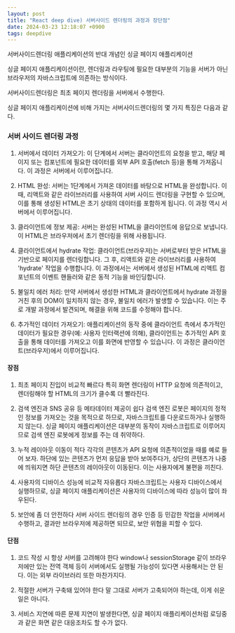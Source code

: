 ```yaml
---
layout: post
title: "React deep dive) 서버사이드 렌더링의 과정과 장단점"
date: 2024-03-23 12:18:07 +0900
tags: deepdive
---
```


서버사이드렌더링 애플리케이션의 반대 개념인 싱글 페이지 애플리케이션

싱글 페이지 애플리케이션이란, 렌더링과 라우팅에 필요한 대부분의 기능을 서버가 아닌 브라우저의 자바스크립트에 의존하는 방식이다.

서버사이드렌더링은 최초 페이지 렌더링을 서버에서 수행한다.

싱글 페이지 애플리케이션에 비해 가지는 서버사이드렌더링의 몇 가지 특징은 다음과 같다.

### 서버 사이드 렌더링 과정

1. 서버에서 데이터 가져오기: 이 단계에서 서버는 클라이언트의 요청을 받고, 해당 페이지 또는 컴포넌트에 필요한 데이터를 외부 API 호출(fetch 등)을 통해 가져옵니다. 이 과정은 서버에서 이루어집니다.

2. HTML 완성: 서버는 1단계에서 가져온 데이터를 바탕으로 HTML을 완성합니다. 이 때, 리액트와 같은 라이브러리를 사용하여 서버 사이드 렌더링을 구현할 수 있으며, 이를 통해 생성된 HTML은 초기 상태의 데이터를 포함하게 됩니다. 이 과정 역시 서버에서 이루어집니다.

3. 클라이언트에 정보 제공: 서버는 완성된 HTML을 클라이언트에 응답으로 보냅니다. 이 HTML은 브라우저에서 초기 렌더링을 위해 사용됩니다.

4. 클라이언트에서 hydrate 작업: 클라이언트(브라우저)는 서버로부터 받은 HTML을 기반으로 페이지를 렌더링합니다. 그 후, 리액트와 같은 라이브러리를 사용하여 'hydrate' 작업을 수행합니다. 이 과정에서는 서버에서 생성된 HTML에 리액트 컴포넌트의 이벤트 핸들러와 같은 동적 기능을 바인딩합니다.

5. 불일치 에러 처리: 만약 서버에서 생성한 HTML과 클라이언트에서 hydrate 과정을 거친 후의 DOM이 일치하지 않는 경우, 불일치 에러가 발생할 수 있습니다. 이는 주로 개발 과정에서 발견되며, 해결을 위해 코드를 수정해야 합니다.

6. 추가적인 데이터 가져오기: 애플리케이션의 동작 중에 클라이언트 측에서 추가적인 데이터가 필요한 경우(예: 사용자 인터랙션에 의해), 클라이언트는 추가적인 API 호출을 통해 데이터를 가져오고 이를 화면에 반영할 수 있습니다. 이 과정은 클라이언트(브라우저)에서 이루어집니다.

#### 장점

1. 최초 페이지 진입이 비교적 빠르다
   특히 화면 렌더링이 HTTP 요청에 의존적이고, 렌더링해야 할 HTML의 크기가 클수록 더 빨라진다.

2. 검색 엔진과 SNS 공유 등 메타데이터 제공이 쉽다
   검색 엔진 로봇은 페이지의 정적인 정보를 가져오는 것을 목적으로 하므로, 자바스크립트를 다운로드하거나 실행하지 않는다.
   싱글 페이지 애플리케이션은 대부분의 동작이 자바스크립트로 이루어지므로 검색 엔진 로봇에게 정보를 주는 데 취약하다.

3. 누적 레이아웃 이동이 적다
   각각의 콘텐츠가 API 요청에 의존적이었을 때를 예로 들어 보자. 하단에 있는 콘텐츠가 먼저 응답을 받아 보여주다가, 상단의 콘텐츠가 나중에 띄워지면 하단 콘텐츠의 레이아웃이 이동된다. 이는 사용자에게 불편을 끼친다.

4. 사용자의 디바이스 성능에 비교적 자유롭다
   자바스크립트는 사용자 디바이스에서 실행하므로, 싱글 페이지 애플리케이션은 사용자의 디바이스에 따라 성능이 많이 좌우된다.

5. 보안에 좀 더 안전하다
   서버 사이드 렌더링의 경우 인증 등 민감한 작업을 서버에서 수행하고, 결과만 브라우저에 제공하면 되므로, 보안 위협을 피할 수 있다.

#### 단점

1. 코드 작성 시 항상 서버를 고려해야 한다
   window나 sessionStorage 같이 브라우저에만 있는 전역 객체 등이 서버에서도 실행될 가능성이 있다면 사용해서는 안 된다. 이는 외부 라이브러리 또한 마찬가지다.

2. 적절한 서버가 구축돼 있어야 한다
   말 그대로 서버가 고축되어야 하는데, 이게 쉬운 일은 아니다.

3. 서비스 지연에 따른 문제
   지연이 발생한다면, 싱글 페이지 애플리케이션처럼 로딩중과 같은 화면 같은 대응조차도 할 수가 없다.
